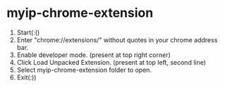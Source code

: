 # myip-chrome-extension

1. Start(\:\()
2. Enter "chrome://extensions/" without quotes in your chrome address bar.
3. Enable developer mode. (present at top right corner)
4. Click Load Unpacked Extension. (present at top left, second line)
5. Select myip-chrome-extension folder to open.
6. Exit(\:\))

